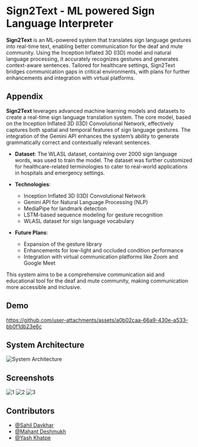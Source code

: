 
# Sign2Text - ML powered Sign Language Interpreter

**Sign2Text** is an ML-powered system that translates sign language gestures into real-time text, enabling better communication for the deaf and mute community. Using the Inception Inflated 3D (I3D) model and natural language processing, it accurately recognizes gestures and generates context-aware sentences. Tailored for healthcare settings, Sign2Text bridges communication gaps in critical environments, with plans for further enhancements and integration with virtual platforms.
## Appendix

**Sign2Text** leverages advanced machine learning models and datasets to create a real-time sign language translation system. The core model, based on the Inception Inflated 3D (I3D) Convolutional Network, effectively captures both spatial and temporal features of sign language gestures. The integration of the Gemini API enhances the system’s ability to generate grammatically correct and contextually relevant sentences. 

- **Dataset**: The WLASL dataset, containing over 2000 sign language words, was used to train the model. The dataset was further customized for healthcare-related terminologies to cater to real-world applications in hospitals and emergency settings.

- **Technologies**: 
  - Inception Inflated 3D (I3D) Convolutional Network
  - Gemini API for Natural Language Processing (NLP)
  - MediaPipe for landmark detection
  - LSTM-based sequence modeling for gesture recognition
  - WLASL dataset for sign language vocabulary

- **Future Plans**: 
  - Expansion of the gesture library
  - Enhancements for low-light and occluded condition performance
  - Integration with virtual communication platforms like Zoom and Google Meet

This system aims to be a comprehensive communication aid and educational tool for the deaf and mute community, making communication more accessible and inclusive.
  
## Demo

https://github.com/user-attachments/assets/a0b02caa-66a9-430e-a533-bb0f1db23e6c


## System Architecture

![System Architecture](https://github.com/user-attachments/assets/ebf38385-c280-4e57-929e-3bdbc463b23e)


## Screenshots

![1](https://github.com/user-attachments/assets/ce1f5bf0-ad9b-4195-8b7a-71562fbf9a82)
![2](https://github.com/user-attachments/assets/e8b04c40-0667-42ac-af80-0d1b1c820905)
![3](https://github.com/user-attachments/assets/4e74e152-53b9-43fe-a99e-20d14e3fc737)

## Contributors

- [@Sahil Davkhar](https://www.linkedin.com/in/sahildavkhar/)
- [@Mahant Deshmukh](https://www.linkedin.com/in/mahant-deshmukh-87a422292/)
- [@Yash Khatpe](https://www.linkedin.com/in/yash-khatpe/)



